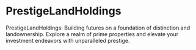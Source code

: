 # PrestigeLandHoldings
PrestigeLandHoldings: Building futures on a foundation of distinction and landownership. Explore a realm of prime properties and elevate your investment endeavors with unparalleled prestige.
